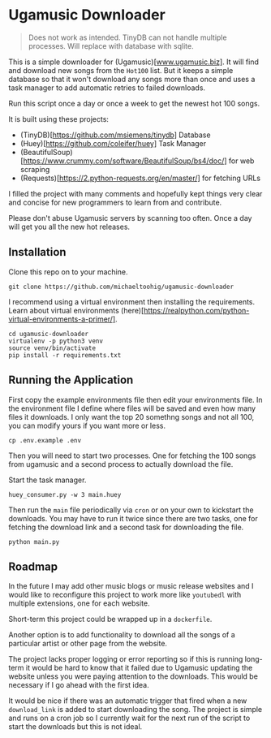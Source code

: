 # Ugamusic Downloader

> Does not work as intended. TinyDB can not handle multiple processes. Will replace with database with sqlite.

This is a simple downloader for (Ugamusic)[www.ugamusic.biz]. It will find and download new songs from the `Hot100` list. But it keeps a simple database so that it won't download any songs more than once and uses a task manager to add automatic retries to failed downloads.

Run this script once a day or once a week to get the newest hot 100 songs.

It is built using these projects:
  - (TinyDB)[https://github.com/msiemens/tinydb] Database
  - (Huey)[https://github.com/coleifer/huey] Task Manager
  - (BeautifulSoup)[https://www.crummy.com/software/BeautifulSoup/bs4/doc/] for web scraping
  - (Requests)[https://2.python-requests.org/en/master/] for fetching URLs

I filled the project with many comments and hopefully kept things very clear and concise for new programmers to learn from and contribute.

Please don't abuse Ugamusic servers by scanning too often. Once a day will get you all the new hot releases.

## Installation

Clone this repo on to your machine.

```
git clone https://github.com/michaeltoohig/ugamusic-downloader
```

I recommend using a virtual environment then installing the requirements. 
Learn about virtual environments (here)[https://realpython.com/python-virtual-environments-a-primer/].

```
cd ugamusic-downloader
virtualenv -p python3 venv
source venv/bin/activate
pip install -r requirements.txt
```

## Running the Application

First copy the example environments file then edit your environments file.
In the environment file I define where files will be saved and even how many files it downloads. I only want the top 20 somethng songs and not all 100, you can modify yours if you want more or less.

```
cp .env.example .env
```

Then you will need to start two processes. One for fetching the 100 songs from ugamusic and a second process to actually download the file.

Start the task manager.

```
huey_consumer.py -w 3 main.huey
```

Then run the `main` file periodically via `cron` or on your own to kickstart the downloads. You may have to run it twice since there are two tasks, one for fetching the download link and a second task for downloading the file.

```
python main.py
```

## Roadmap

In the future I may add other music blogs or music release websites and I would like to reconfigure this project to work more like `youtubedl` with multiple extensions, one for each website.

Short-term this project could be wrapped up in a `dockerfile`.

Another option is to add functionality to download all the songs of a particular artist or other page from the website.

The project lacks proper logging or error reporting so if this is running long-term it would be hard to know that it failed due to Ugamusic updating the website unless you were paying attention to the downloads. This would be necessary if I go ahead with the first idea.

It would be nice if there was an automatic trigger that fired when a new `download_link` is added to start downloading the song. The project is simple and runs on a cron job so I currently wait for the next run of the script to start the downloads but this is not ideal.